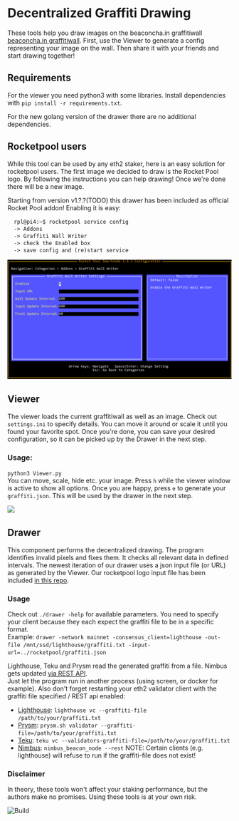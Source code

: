 # Decentralized Graffiti Drawing

These tools help you draw images on the beaconcha.in graffitiwall
[beaconcha.in graffitiwall](https://beaconcha.in/graffitiwall). 
First, use the Viewer to generate a config representing your image on the wall.
Then share it with your friends and start drawing together!

## Requirements
For the viewer you need python3 with some libraries. 
Install dependencies with `pip install -r requirements.txt`.

For the new golang version of the drawer there are no additional dependencies.

## Rocketpool users
While this tool can be used by any eth2 staker, here is an easy solution for rocketpool users. The first image we decided to draw is the Rocket Pool logo.
By following the instructions you can help drawing! Once we're done there will be a new image.

Starting from version v1.?.?(TODO) this drawer has been included as official Rocket Pool addon!
Enabling it is easy:
```
  rpl@pi4:~$ rocketpool service config
  -> Addons
  -> Graffiti Wall Writer
  -> check the Enabled box
  -> save config and (re)start service
```

![Rocketpool](rocketpool/addonconfig.png "Addon Configuration")


## Viewer
The viewer loads the current graffitiwall as well as an image. Check out `settings.ini` to specify details. You can move it around or scale it until you found your favorite spot. Once you're done, you can save your desired configuration, so it can be picked up by the Drawer in the next step.
### Usage:
`python3 Viewer.py` \
You can move, scale, hide etc. your image. Press `h` while the viewer window is active to show all options. Once you are happy, press `e` to generate your `graffiti.json`. This will be used by the drawer in the next step.

<img src="https://raw.githubusercontent.com/RomiRand/rpl_graffiti/main/doc/overpaint.png" width="400">

## Drawer
This component performs the decentralized drawing. The program identifies invalid pixels
and fixes them. It checks all relevant data in defined intervals.
The newest iteration of our drawer uses a json input file (or URL) as generated by the Viewer.
Our rocketpool logo input file has been included [in this repo](rocketpool/graffiti.json "Rocketpool Logo graffiti input").

### Usage
Check out `./drawer -help` for available parameters. You need to specify your client because
they each expect the graffiti file to be in a specific format. \
Example: `drawer -network mainnet -consensus_client=lighthouse -out-file /mnt/ssd/lighthouse/graffiti.txt -input-url=../rocketpool/graffiti.json`

Lighthouse, Teku and Prysm read the generated graffiti from a file.
Nimbus gets updated [via REST API](https://nimbus.guide/rest-api.html#set-graffiti-string).\
Just let the program run in another process (using screen, or docker for example).
Also don't forget restarting your eth2 validator client with the graffiti file specified / REST api enabled:
- [Lighthouse](https://lighthouse-book.sigmaprime.io/graffiti.html#1-using-the---graffiti-file-flag-on-the-validator-client):
  `lighthouse vc --graffiti-file /path/to/your/graffiti.txt`
- [Prysm](https://docs.prylabs.network/docs/prysm-usage/graffiti-file/): 
  `prysm.sh validator --graffiti-file=/path/to/your/graffiti.txt`
- [Teku](https://docs.teku.consensys.net/en/latest/Reference/CLI/CLI-Syntax/#validators-graffiti-file):
  `teku vc --validators-graffiti-file=/path/to/your/graffiti.txt`
- [Nimbus](https://nimbus.guide/rest-api.html#configure-your-node-to-run-a-local-rest-server): `nimbus_beacon_node --rest`
NOTE: Certain clients (e.g. lighthouse) will refuse to run if the graffiti-file does not exist!


### Disclaimer
In theory, these tools won't affect your staking performance, but the authors make no promises.
Using these tools is at your own risk.

![Build](https://github.com/stake-house/DecentralizedGraffitiDrawing/actions/workflows/build.yaml/badge.svg)

